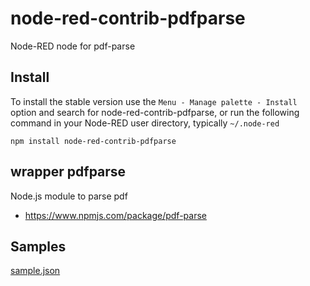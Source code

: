 node-red-contrib-pdfparse
================

Node-RED node for pdf-parse



## Install

To install the stable version use the `Menu - Manage palette - Install`
option and search for node-red-contrib-pdfparse, or run the following
command in your Node-RED user directory, typically `~/.node-red`

    npm install node-red-contrib-pdfparse

## wrapper pdfparse
Node.js module to parse pdf
- https://www.npmjs.com/package/pdf-parse

## Samples
[sample.json](examples/sample.json)
